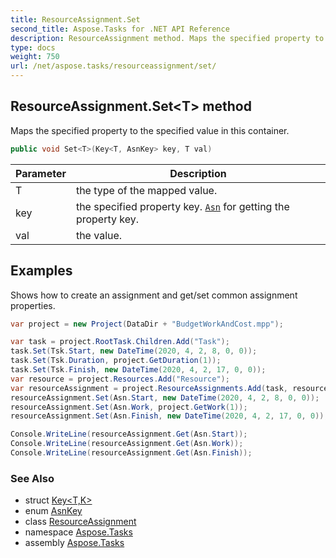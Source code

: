 ```yaml
---
title: ResourceAssignment.Set
second_title: Aspose.Tasks for .NET API Reference
description: ResourceAssignment method. Maps the specified property to the specified value in this container
type: docs
weight: 750
url: /net/aspose.tasks/resourceassignment/set/
---
```

## ResourceAssignment.Set&lt;T&gt; method

Maps the specified property to the specified value in this container.

```csharp
public void Set<T>(Key<T, AsnKey> key, T val)
```

| Parameter | Description |
| --- | --- |
| T | the type of the mapped value. |
| key | the specified property key. [`Asn`](../../asn/) for getting the property key. |
| val | the value. |

## Examples

Shows how to create an assignment and get/set common assignment properties.

```csharp
var project = new Project(DataDir + "BudgetWorkAndCost.mpp");

var task = project.RootTask.Children.Add("Task");
task.Set(Tsk.Start, new DateTime(2020, 4, 2, 8, 0, 0));
task.Set(Tsk.Duration, project.GetDuration(1));
task.Set(Tsk.Finish, new DateTime(2020, 4, 2, 17, 0, 0));
var resource = project.Resources.Add("Resource");
var resourceAssignment = project.ResourceAssignments.Add(task, resource);
resourceAssignment.Set(Asn.Start, new DateTime(2020, 4, 2, 8, 0, 0));
resourceAssignment.Set(Asn.Work, project.GetWork(1));
resourceAssignment.Set(Asn.Finish, new DateTime(2020, 4, 2, 17, 0, 0));

Console.WriteLine(resourceAssignment.Get(Asn.Start));
Console.WriteLine(resourceAssignment.Get(Asn.Work));
Console.WriteLine(resourceAssignment.Get(Asn.Finish));
```

### See Also

* struct [Key&lt;T,K&gt;](../../key-2/)
* enum [AsnKey](../../asnkey/)
* class [ResourceAssignment](../)
* namespace [Aspose.Tasks](../../resourceassignment/)
* assembly [Aspose.Tasks](../../../)


